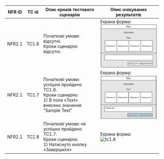 | NFR iD | TC id | Опис кроків тестового сценарію | Опис очікуваних результатів |
| ----- | ----- | ------------------------------ | --------------------------- |
| NFR2.1 | TC1.6 | Початкові умови: відсутні. <br> Кроки сценарію: відсутні. | Екрана форма: <br> ![tc1.6](tc1.6.png) |
| NFR2.1 | TC1.7 | Початкові умови: успішно пройдено TC1.6. <br> Кроки сценарію: <br> 1) В поле «Text» внесено значення "Sample Text" <br> | Екрана форма: <br> ![tc1.7](tc1.7.png) |
| NFR2.1 | TC1.8 | Початкові умови: не успішно пройдено TC1.7. <br> Кроки сценарію: <br> 1) Натиснуто кнопку «Завершити» | Екрана форма: <br> ![tc1.8](tc1.8.jpg) |